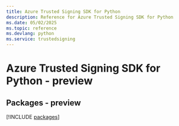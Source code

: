 ```yaml
---
title: Azure Trusted Signing SDK for Python
description: Reference for Azure Trusted Signing SDK for Python
ms.date: 05/02/2025
ms.topic: reference
ms.devlang: python
ms.service: trustedsigning
---
```

# Azure Trusted Signing SDK for Python - preview
## Packages - preview
[!INCLUDE [packages](trusted-signing-index.md)]